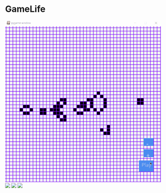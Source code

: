 # GameLife
![](gifs/zoom_demo.gif)
![](animations_demo.gif)
![](movement_demo.gif)
![](draw_demo.gif)
